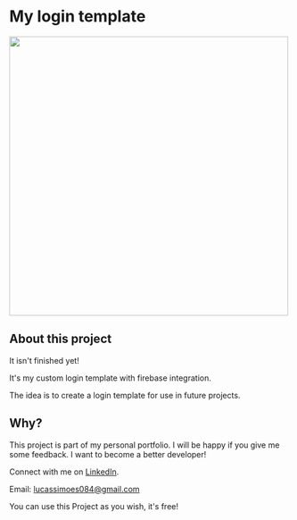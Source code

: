 # My login template

<img src="https://user-images.githubusercontent.com/25203907/65066137-2f93a500-d95a-11e9-910c-c3f8c2e13eb9.png" width="500" />

## About this project
It isn't finished yet!

It's my custom login template with firebase integration.

The idea is to create a login template for use in future projects.

## Why?

This project is part of my personal portfolio. I will be happy if you give me some feedback. I want to become a better developer!

Connect with me on [LinkedIn](https://br.linkedin.com/in/lucassimoesmartins).

Email: lucassimoes084@gmail.com

You can use this Project as you wish, it's free!
